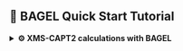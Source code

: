 ## 🚀 BAGEL Quick Start Tutorial

<details>
<summary><strong>⚙️ XMS-CAPT2 calculations with BAGEL</strong></summary>


Since XMS-CAPT2 calculations are rather time consuming we will demonstrate the workflow based on ethylene example. We will perform geometry optimization at XMS-CASPT2 level of ethylene in the ground (N) and excited (V) state and locate selected conical intersetion geometries.

### 📦 Prerequisites

Before you begin, make sure you have:

- Access to a Unix/Linux shell
- Basic knowledge of terminal commands
- BAGEL package installed. It's available as a package in Debian and Ubuntu (`apt install BAGEL`) alternatively it may be downloaded and compiled - check out the official [installation guide](https://nubakery.org/quickstart/installation_guide.html).
- At WCSS you may copy a precompiled package from my directory. Using the same directory structure you won't have to edit the scripts.
```bash
mkdir -p ~/appl/bagel
cp -r ~rgora/appl/bagel/1.2.0-patch ~/appl/bagel
cp ~rgora/bin/Bagel ~/bin
cp ~rgora/bin/xyz2bagel.py ~/bin
```
- MOLDEN package installed

### 🧪 1. Create a Working Directory

```bash
mkdir -p ethylene/s0 && cd ethylene/s0
```

### 📄 2. Create an Input File

We need a starting geometry for ground state optimization. In such a case I often use [molget](https://github.com/jensengroup/molget) package from Jan Jensen's group (requires access to Open Babel package).
```bash
sub-interactive
module load openbabel
molget ethylene
exit
```
BAGEL uses JSON syntax for input files which is rather tedious. You may use the [xyz2bagel.py](./assets/scripts/xyz2bagel.py) script to prepare a template of an input file:
```
xyz2bagel.py ethylene.xyz et_hf.json
cat et_hf.json
```
For the time being it prepares the structure along with a typical input for XMS-CASPT2 geometry optimization. 
```json
{
  "bagel": [
    {
      "title" : "molecule",
      "basis" : "svp",
      "df_basis" : "svp-jkfit",
      "angstrom" : true,
      "geometry" : [
        { "atom": "C", "xyz": [0.655, -0.0, -0.001] },
        { "atom": "C", "xyz": [-0.655, 0.0, -0.0005] },
        { "atom": "H", "xyz": [1.195, 0.9353, 0.0] },
        { "atom": "H", "xyz": [1.195, -0.9353, 0.0022] },
        { "atom": "H", "xyz": [-1.195, -0.9353, -0.0015] },
        { "atom": "H", "xyz": [-1.195, 0.9353, 0.0008] }
      ]
    },
    {
      "title" : "hf"
    },
    {
      "title" : "print",
      "file" : "hf.molden",
      "orbitals" : true
    },
    {
      "title" : "casscf",
      "nstate" : 2,
      "nact" : 2,
      "nclosed" : 7,
      "natocc" : true,
      "maxiter": 200,
      "maxiter_micro": 200,
      "active" : [ 8, 9 ]
    },
    {
      "title" : "print",
      "file" : "casscf.molden",
      "orbitals" : true
    },
    {
      "title" : "optimize",
      "target" : 1,
      "method" : [
        {
          "title" : "caspt2",
          "smith" : {
            "method" : "caspt2",
            "ms" : "true",
            "xms" : "true",
            "sssr" : "true",
            "shift" : 0.2,
            "frozen" : true,
            "maxiter" : 200
          },
          "nstate" : 2,
          "nact" : 2,
          "nclosed" : 7,
          "natocc" : true,
          "maxiter" : 400,
          "maxiter_micro" : 200,
          "active" : [ 8, 9 ]
        }
      ]
    },
    {
      "title" : "print",
      "file" : "final.molden",
      "orbitals" : true
    }
  ]
}
```

### 📄 3. Perform HF calculations and analyze the orbitals.

Naturally we have to start with HF calculations to setup the active space. Thus we shall keep only that part of the file.
```json
{
  "bagel": [
    {
      "title" : "molecule",
      "basis" : "svp",
      "df_basis" : "svp-jkfit",
      "angstrom" : true,
      "geometry" : [
        { "atom": "C", "xyz": [0.655, -0.0, -0.001] },
        { "atom": "C", "xyz": [-0.655, 0.0, -0.0005] },
        { "atom": "H", "xyz": [1.195, 0.9353, 0.0] },
        { "atom": "H", "xyz": [1.195, -0.9353, 0.0022] },
        { "atom": "H", "xyz": [-1.195, -0.9353, -0.0015] },
        { "atom": "H", "xyz": [-1.195, 0.9353, 0.0008] }
      ]
    },
    {
      "title" : "hf"
    },
    {
      "title" : "print",
      "file" : "hf.molden",
      "orbitals" : true
    }
  ]
}
```
You may now use the [Bagel](./assets/scripts/Bagel) script to submit the job to a queue. Once calculations are complete we may use `hf.molden` file to visualize the orbitals. 

MOLDEN is an obvious choice for visualization of this file though in principle [avogadro](https://avogadro.cc), [jmol](https://jmol.sourceforge.net) or [gOpenMol](https://github.com/gopenmoldev/gOpenMol) could be used as well. After opening `hf.molden` using for instance (I assume that the MOLDEN package is installed locally and the `hf.molden` file was copied to a current directory):
```
gmolden hf.molden
```
Now switch to `Dens. Mode`, choose a contour using `Space` button (e.g. 0.06) and then select an orbital from a window that appears after pressing `Orbital` button. BAGEL is labeling these starting from 1 so the labels will be the same in MOLDEN.

In this case the choice is rather obvious. The V state of ethylene has a <sup>1</sup>ππ<sup>\*</sup> character, thus the minimal active space should consist of 2 electrons in 2 orbitals (HOMO and LUMO). We have 8 doubly occupied orbitals in the RHF determinant thus we will make the HOMO and LUMO active and keep the remaining 7 inactive. 

| ![Alt Text 1](assets/ethylene/et_mo8.png)   | ![Alt Text 2](assets/ethylene/et_mo9.png)   |
|---|---|
| Orbital 8 (π)           | Orbital 9 (π*)           | 

### 📄 4. Ground state geometry optimization.

Once we have selected the active space we may proceed to ground and excited state geometry optimizations. We can use the original input file as a template and change it accordingly. Please note that the SVP basis set that we use is rather minimal and mainly for demonstration purposes (cc-pVDZ or if we can aford that cc-pVTZ would be a better choice). We have 2 active electrons (`"nact" : 2,`), 7 inactive doubly occupied orbitals (`"nclosed" : 7,`) and the active space composed of 8th and 9th orbitals (`"active" : [ 8, 9 ]`). To get a more balanced description of the states of interest we will perform state-averaged calculations in which we are averaging the densities of S0 and S1 states (`"nstate" : 2,`).

```bash
xyz2bagel.py ethylene.xyz et_s0_2in2.json
vi et_s0_2in2.json
cat et_s0_2in2.json
```
```json
{
  "bagel": [
    {
      "title" : "molecule",
      "basis" : "svp",
      "df_basis" : "svp-jkfit",
      "angstrom" : true,
      "geometry" : [
        { "atom": "C", "xyz": [0.655, -0.0, -0.001] },
        { "atom": "C", "xyz": [-0.655, 0.0, -0.0005] },
        { "atom": "H", "xyz": [1.195, 0.9353, 0.0] },
        { "atom": "H", "xyz": [1.195, -0.9353, 0.0022] },
        { "atom": "H", "xyz": [-1.195, -0.9353, -0.0015] },
        { "atom": "H", "xyz": [-1.195, 0.9353, 0.0008] }
      ]
    },
    {
      "title" : "hf"
    },
    {
      "title" : "casscf",
      "nstate" : 2,
      "nact" : 2,
      "nclosed" : 7,
      "natocc" : true,
      "maxiter": 200,
      "maxiter_micro": 200,
      "active" : [ 8, 9 ]
    },
    {
      "title" : "print",
      "file" : "casscf.molden",
      "orbitals" : true
    },
    {
      "title" : "optimize",
      "target" : 0,
      "internal" : false,
      "method" : [
        {
          "title" : "caspt2",
          "smith" : {
            "method" : "caspt2",
            "ms" : "true",
            "xms" : "true",
            "sssr" : "true",
            "shift" : 0.0,
            "frozen" : true,
            "maxiter" : 200
          },
          "nstate" : 2,
          "nact" : 2,
          "nclosed" : 7,
          "natocc" : true,
          "maxiter" : 400,
          "maxiter_micro" : 200,
          "active" : [ 8, 9 ]
        }
      ]
    },
    {
      "title" : "print",
      "file" : "final.molden",
      "orbitals" : true
    }
  ]
}
```

Bagel produces `opt_history.molden` showing a trajectory. More details can be found in opt.log (these file names are predefined thus it is advisable to perform calculations in dedicated directories). Look for `ci vector` after `=== FCI iteration ===` to check the character of both states. In this case the interpretation is rather obvious. The S0 state has a $^1\pi^2$ character, while the excited state is a $^1\pi\pi^*$ transition. Please note that the main output file contains the details of the first optimization cycle while the consecutive, including final are reported in `opt.log`. 

```
  === FCI iteration ===
[...]
      1  0 *     -77.99480267     4.45e-16      0.00
      1  1 *     -77.62677001     1.94e-16      0.00

     * ci vector, state   0, <S^2> = 0.0000
       2.     0.9827768386
       .2    -0.1847963350

     * ci vector, state   1, <S^2> = 0.0000
       ab    -0.7071067812
       ba    -0.7071067812
```

The relevant XMS-CASPT2 energies are printed below:
```
    * MS-CASPT2 energy : state  0      -78.2578743786
    * MS-CASPT2 energy : state  1      -77.9487462336
``` 

Some interesting data can also be found in the `casscf.log` - in particular the natural occupation numbers:
```
  ========       state-averaged       ========
  ======== natural occupation numbers ========
   Orbital 0 : 1.4659
   Orbital 1 : 0.5341
  ============================================
```

### 📄 5. Excited state geometry optimization.

Perhaps the most comprehensive description of ethylene PE landscape was given by Barbatti et al.[^1] We will attempt to locate the $D_{2d}$ geometry of the V state assuming the corresponding wavefunction i.e. `XMS-CASPT2(2,2)/def2-SVP`. We neet to prepare the appropriate starting geometry (please note thet if you start with the ground state geometry the calculations probably won't converge or even dissociate the molecule into two methylene radicals). Below is the starting geometry prepared using MOLDEN.

```
6

C     0.655000     0.000000    -0.001000
C    -0.655000     0.000000    -0.000500
H     1.195000     0.935300     0.000000
H     1.195000    -0.935300     0.002200
H    -1.194643    -0.001206     0.935006
H    -1.195357     0.001206    -0.935594
```


```bash
xyz2bagel.py ethylene_d2d.xyz et_s1_2in2.json
vi et_s1_2in2.json
cat et_s1_2in2.json
```

The input file will be rather similar. We have 2 active electrons (`"nact" : 2,`), 7 inactive doubly occupied orbitals (`"nclosed" : 7,`) and the active space composed of 8th and 9th orbitals (`"active" : [ 8, 9 ]`). To get a more balanced description of the states of interest we will perform state-averaged calculations in which we are averaging the densities of S0 and S1 states (`"nstate" : 2,`). To select the S1 state we change the target from 0 to 1 (`"target" : 1,`). Bagel is labeling states starting from `0` while the orbitals starting from `1`. Also note that I have switched to optimization in cartesian coordinates (`"internal" : false,`) - in my experience the optimization in internal coordinates is often unsuccessful.

```json
{
  "bagel": [
    {
      "title" : "molecule",
      "basis" : "svp",
      "df_basis" : "svp-jkfit",
      "angstrom" : true,
      "geometry" : [
        { "atom": "C", "xyz": [0.655, 0.0, -0.001] },
        { "atom": "C", "xyz": [-0.655, 0.0, -0.0005] },
        { "atom": "H", "xyz": [1.195, 0.9353, 0.0] },
        { "atom": "H", "xyz": [1.195, -0.9353, 0.0022] },
        { "atom": "H", "xyz": [-1.194643, -0.001206, 0.935006] },
        { "atom": "H", "xyz": [-1.195357, 0.001206, -0.935594] }
      ]
    },
    {
      "title" : "hf"
    },
    {
      "title" : "casscf",
      "nstate" : 2,
      "nact" : 2,
      "nclosed" : 7,
      "natocc" : true,
      "maxiter": 200,
      "maxiter_micro": 200,
      "active" : [ 8, 9 ]
    },
    {
      "title" : "print",
      "file" : "casscf.molden",
      "orbitals" : true
    },
    {
      "title" : "optimize",
      "target" : 1,
      "internal" : false,
      "method" : [
        {
          "title" : "caspt2",
          "smith" : {
            "method" : "caspt2",
            "ms" : "true",
            "xms" : "true",
            "sssr" : "true",
            "shift" : 0.0,
            "frozen" : true,
            "maxiter" : 200
          },
          "nstate" : 2,
          "nact" : 2,
          "nclosed" : 7,
          "natocc" : true,
          "maxiter" : 400,
          "maxiter_micro" : 200,
          "active" : [ 8, 9 ]
        }
      ]
    },
    {
      "title" : "print",
      "file" : "final.molden",
      "orbitals" : true
    }
  ]
}
```

Again our description of the V state is lacking as it has a significant 3d contribution. In this simplified $\pi$-orbital picture $`\psi_V=|\pi^{\alpha}\pi^{*\beta}\rangle - |\pi^{\beta}\pi^{*\alpha}\rangle`$, however, after rotation to $D_{2d}$ symmetry the frontier $\pi$ orbitals become degenerated. Below there is a plot for the interpolated geometries between $D_{2h}$ and $D_{2d}$ geometries.

![Alt Text 1](assets/ethylene/et_liic.png)

[^1]: [Barbatti, M.; Paier, J.; Lischka, JCP 2004, 121 (23), 11614–11624](https://doi.org/10.1063/1.1807378).

